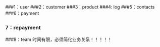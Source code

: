 ###1：user
###2：customer
###3：product
###4: log
###5：contacts
###6：payment
### 7：repayment
###8：team
    时间有限，必须简化业务关系！！！！！